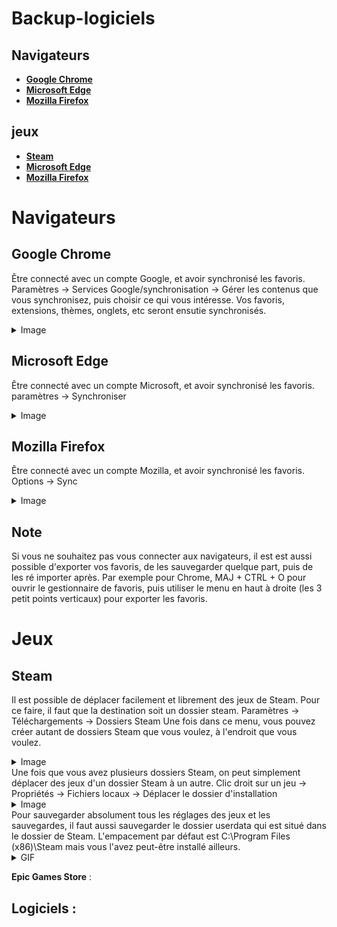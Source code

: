 # Backup-logiciels


## Navigateurs
 - [**Google Chrome**](#google-chrome)
 - [**Microsoft Edge**](#microsoft-edge)
 - [**Mozilla Firefox**](#mozilla-firefox)
 ## jeux
 - [**Steam**](#steam)
 - [**Microsoft Edge**](#microsoft-edge)
 - [**Mozilla Firefox**](#mozilla-firefox)

# Navigateurs

## Google Chrome
Être connecté avec un compte Google, et avoir synchronisé les favoris. Paramètres -> Services Google/synchronisation -> Gérer les contenus que vous synchronisez, puis choisir ce qui vous intéresse. Vos favoris, extensions, thèmes, onglets, etc seront ensutie synchronisés.
<details>
  <summary>Image</summary> 
  
  ![sync chrome](https://i.imgur.com/Xu7gh0t.png)
</details>

## Microsoft Edge
Être connecté avec un compte Microsoft, et avoir synchronisé les favoris.
paramètres -> Synchroniser
<details>
  <summary>Image</summary> 
  
![sync edge](https://i.imgur.com/mHULZFB.png)
</details>

## Mozilla Firefox
Être connecté avec un compte Mozilla, et avoir synchronisé les favoris.
Options -> Sync
<details>
  <summary>Image</summary> 
  
![sync firefox](https://i.imgur.com/01w20de.png)
</details>

## Note
Si vous ne souhaitez pas vous connecter aux navigateurs, il est est aussi possible d'exporter vos favoris, de les sauvegarder quelque part, puis de les ré importer après. Par exemple pour Chrome, MAJ + CTRL + O pour ouvrir le gestionnaire de favoris, puis utiliser le menu en haut à droite (les 3 petit points verticaux) pour exporter les favoris.

# Jeux

## Steam
Il est possible de déplacer facilement et librement des jeux de Steam. Pour ce faire, il faut que la destination soit un dossier steam.
Paramètres -> Téléchargements -> Dossiers Steam
Une fois dans ce menu, vous pouvez créer autant de dossiers Steam que vous voulez, à l'endroit que vous voulez.
<details>
  <summary>Image</summary> 
  
![steam dossiers](https://i.imgur.com/GWTvvcq.png)
</details>
Une fois que vous avez plusieurs dossiers Steam, on peut simplement déplacer des jeux d'un dossier Steam à un autre.
Clic droit sur un jeu -> Propriétés -> Fichiers locaux -> Déplacer le dossier d'installation
<details>
  <summary>Image</summary> 
  
![steam déplacer](https://i.imgur.com/M29TObW.png)
</details>
Pour sauvegarder absolument tous les réglages des jeux et les sauvegardes, il faut aussi sauvegarder le dossier userdata qui est situé dans le dossier de Steam.
L'empacement par défaut est C:\Program Files (x86)\Steam mais vous l'avez peut-être installé ailleurs.
<details>
  <summary>GIF</summary> 
  
![userdata](https://i.imgur.com/KnLhM1X.gif)
</details>

**Epic Games Store** :

## Logiciels : 
